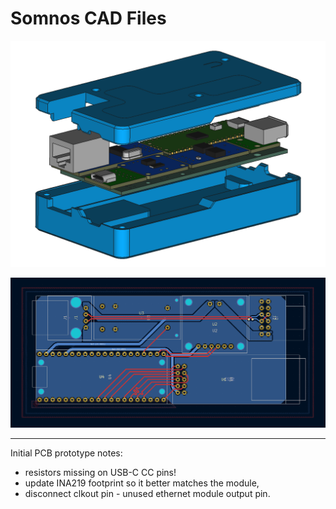 # Somnos CAD Files

![explode](explode.png)

![pcb](pcb.png)

---

Initial PCB prototype notes:
 - resistors missing on USB-C CC pins!
 - update INA219 footprint so it better matches the module,
 - disconnect clkout pin - unused ethernet module output pin.
